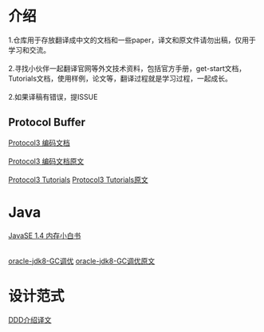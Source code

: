 # 介绍

1.仓库用于存放翻译成中文的文档和一些paper，译文和原文件请勿出稿，仅用于学习和交流。<br/><br/>
2.寻找小伙伴一起翻译官网等外文技术资料，包括官方手册，get-start文档，Tutorials文档，使用样例，论文等，翻译过程就是学习过程，一起成长。<br/><br/>
2.如果译稿有错误，提ISSUE

## Protocol Buffer
[Protocol3 编码文档](https://github.com/tangzhe7/translator/tree/master/protocol)<br/><br/>
[Protocol3 编码文档原文](https://developers.google.com/protocol-buffers/docs/encoding)<br/><br/>
[Protocol3 Tutorials](https://github.com/tangzhe7/translator/tree/master/protocol/Tutorials)
[Protocol3 Tutorials原文](https://github.com/tangzhe7/translator/tree/master/protocol/Tutorials)



# Java

[JavaSE 1.4 内存小白书](https://github.com/tangzhe7/translator/tree/master/java)<br/><br/>

[oracle-jdk8-GC调优](https://github.com/tangzhe7/translator/tree/master/java)
[oracle-jdk8-GC调优原文](https://docs.oracle.com/javase/8/docs/technotes/guides/vm/gctuning/)

# 设计范式
[DDD介绍译文](https://github.com/tangzhe7/translator/tree/master/design)

